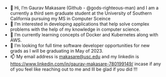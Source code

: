 - 👋 Hi, I’m Gaurav Makasare (Github - @gods-righteous-man) and I am a currently a third sem graduate student at the University of Southern California pursuing my MS in Computer Sceince
- 👀 I’m interested in developing applications that help solve complex problems with the help of my knowledge in computer science.
- 🌱 I’m currently learning concepts of Docker and Kubernetes along with AWS.
- 💞️ I’m looking for full time software developer opportunities for new grads as I will be graduating in May of 2023.
- 📫 My email address is makasare@usc.edu and my linkedin is https://www.linkedin.com/in/gaurav-makasare-780199149/ incase if any of you feel like reaching out to me and Ill be glad if you did !!!

<!---
gods-righteous-man/gods-righteous-man is a ✨ special ✨ repository because its `README.md` (this file) appears on your GitHub profile.
You can click the Preview link to take a look at your changes.
--->
